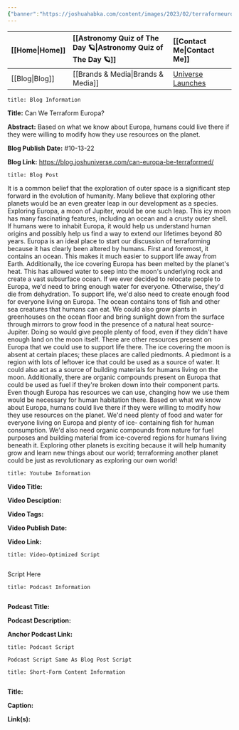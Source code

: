 ```yaml
---
{"banner":"https://joshuahabka.com/content/images/2023/02/terraformeuropaheader--1-.webp","banner_x":0.5,"dg-publish":true,"permalink":"/blog/can-we-terraform-europa/","dgPassFrontmatter":true,"noteIcon":"","created":"","updated":""}
---
```




<div class="transclusion internal-embed is-loaded"><div class="markdown-embed">



| [[Home\|Home]] | [[Astronomy Quiz of The Day 🪐\|Astronomy Quiz of The Day 🪐]] | [[Contact Me\|Contact Me]]                                |
|:-------- |:-------------------------------- |:--------------------------------------------- |
| [[Blog\|Blog]] | [[Brands & Media\|Brands & Media]]           | [Universe Launches](https://stardashusa.com/) |


</div></div>


```ad-info
title: Blog Information
```

**Title:** Can We Terraform Europa?

**Abstract:** Based on what we know about Europa, humans could live there if they were willing to modify how they use resources on the planet. 

**Blog Publish Date:** #10-13-22

**Blog Link:** https://blog.joshuniverse.com/can-europa-be-terraformed/

```ad-abstract
title: Blog Post
```

It is a common belief that the exploration of outer space is a significant step forward in the evolution of humanity. Many believe that exploring other planets would be an even greater leap in our development as a species. Exploring Europa, a moon of Jupiter, would be one such leap. This icy moon has many fascinating features, including an ocean and a crusty outer shell. If humans were to inhabit Europa, it would help us understand human origins and possibly help us find a way to extend our lifetimes beyond 80 years.
Europa is an ideal place to start our discussion of terraforming because it has clearly been altered by humans. First and foremost, it contains an ocean. This makes it much easier to support life away from Earth. Additionally, the ice covering Europa has been melted by the planet's heat. This has allowed water to seep into the moon's underlying rock and create a vast subsurface ocean. If we ever decided to relocate people to Europa, we'd need to bring enough water for everyone. Otherwise, they'd die from dehydration.
To support life, we'd also need to create enough food for everyone living on Europa. The ocean contains tons of fish and other sea creatures that humans can eat. We could also grow plants in greenhouses on the ocean floor and bring sunlight down from the surface through mirrors to grow food in the presence of a natural heat source- Jupiter. Doing so would give people plenty of food, even if they didn't have enough land on the moon itself.
There are other resources present on Europa that we could use to support life there. The ice covering the moon is absent at certain places; these places are called piedmonts. A piedmont is a region with lots of leftover ice that could be used as a source of water. It could also act as a source of building materials for humans living on the moon. Additionally, there are organic compounds present on Europa that could be used as fuel if they're broken down into their component parts. Even though Europa has resources we can use, changing how we use them would be necessary for human habitation there.
Based on what we know about Europa, humans could live there if they were willing to modify how they use resources on the planet. We'd need plenty of food and water for everyone living on Europa and plenty of ice- containing fish for human consumption. We'd also need organic compounds from nature for fuel purposes and building material from ice-covered regions for humans living beneath it. Exploring other planets is exciting because it will help humanity grow and learn new things about our world; terraforming another planet could be just as revolutionary as exploring our own world!

```ad-info
title: Youtube Information
```

**Video Title:**

**Video Desciption:**

**Video Tags:**

**Video Publish Date:**

**Video Link:**

```ad-abstract
title: Video-Optimized Script


```

Script Here

```ad-info
title: Podcast Information


```

**Podcast Title:**

**Podcast Description:**

**Anchor Podcast Link:**

```ad-info
title: Podcast Script

Podcast Script Same As Blog Post Script

```


```ad-info
title: Short-Form Content Information


```

**Title:**

**Caption:**

**Link(s):**

